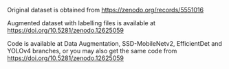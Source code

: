 Original dataset is obtained from https://zenodo.org/records/5551016 

Augmented dataset with labelling files is available at https://doi.org/10.5281/zenodo.12625059

Code is available at Data Augmentation, SSD-MobileNetv2, EfficientDet and YOLOv4 branches, or you may also get the same code from https://doi.org/10.5281/zenodo.12625059
